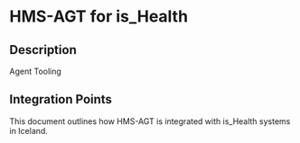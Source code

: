 # HMS-AGT for is_Health

## Description

Agent Tooling

## Integration Points

This document outlines how HMS-AGT is integrated with is_Health systems in Iceland.

